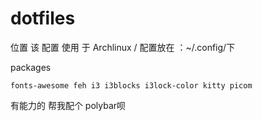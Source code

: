 # dotfiles
位置 
该 配置 使用 于 Archlinux / 配置放在 ：~/.config/下

packages 
	
	fonts-awesome feh i3 i3blocks i3lock-color kitty picom



有能力的 帮我配个 polybar呗
